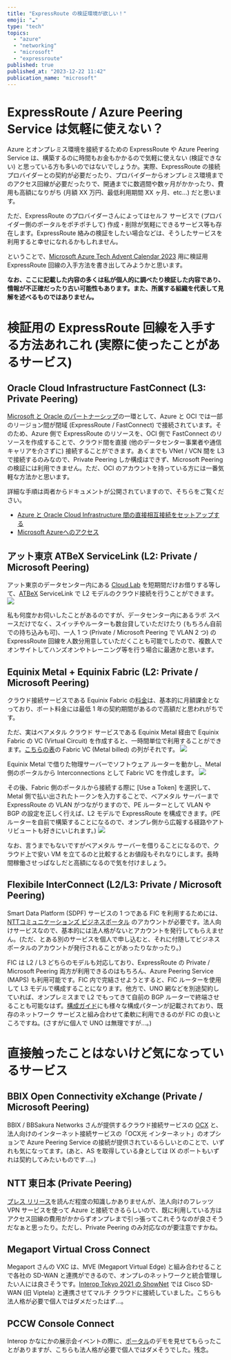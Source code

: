 ```yaml
---
title: "ExpressRoute の検証環境が欲しい！"
emoji: "☁️"
type: "tech"
topics:
  - "azure"
  - "networking"
  - "microsoft"
  - "expressroute"
published: true
published_at: "2023-12-22 11:42"
publication_name: "microsoft"
---
```


# ExpressRoute / Azure Peering Service は気軽に使えない？

Azure とオンプレミス環境を接続するための ExpressRoute や Azure Peering Service は、構築するのに時間もお金もかかるので気軽に使えない (検証できない) と思っている方も多いのではないでしょうか。実際、ExpressRoute の接続プロバイダーとの契約が必要だったり、プロバイダーからオンプレミス環境までのアクセス回線が必要だったりで、開通までに数週間や数ヶ月がかかったり、費用も高額になりがち (月額 XX 万円、最低利用期間 XX ヶ月、etc...) だと思います。

ただ、ExpressRoute のプロバイダーさんによってはセルフ サービスで (プロバイダー側のポータルをポチポチして) 作成・削除が気軽にできるサービス等も存在します。ExpressRoute 絡みの検証をしたい場合などは、そうしたサービスを利用すると幸せになれるかもしれません。

ということで、[Microsoft Azure Tech Advent Calendar 2023](https://qiita.com/advent-calendar/2023/microsoft-azure-tech) 用に検証用 ExpressRoute 回線の入手方法を書き出してみようかと思います。

**なお、ここに記載した内容の多くは私が個人的に調べたり検証した内容であり、情報が不正確だったり古い可能性もあります。また、所属する組織を代表して見解を述べるものではありません。**

# 検証用の ExpressRoute 回線を入手する方法あれこれ (実際に使ったことがあるサービス)

## Oracle Cloud Infrastructure FastConnect (L3: Private Peering)
[Microsoft と Oracle のパートナーシップ](https://news.microsoft.com/2019/06/05/microsoft-and-oracle-to-interconnect-microsoft-azure-and-oracle-cloud/)の一環として、Azure と OCI では一部のリージョン間が閉域 (ExpressRoute / FastConnect) で接続されています。そのため、Azure 側で ExpressRoute のリソースを、OCI 側で FastConnect のリソースを作成することで、クラウド間を直接 (他のデータセンター事業者や通信キャリアを介さずに) 接続することができます。あくまでも VNet / VCN 間を L3 で接続するのみなので、Private Peering しか構成はできず、Microsoft Peering の検証には利用できません。ただ、OCI のアカウントを持っている方には一番気軽な方法かと思います。

詳細な手順は両者からドキュメントが公開されていますので、そちらをご覧ください。

* [Azure と Oracle Cloud Infrastructure 間の直接相互接続をセットアップする](https://learn.microsoft.com/ja-jp/azure/virtual-machines/workloads/oracle/configure-azure-oci-networking)
* [Microsoft Azureへのアクセス](https://docs.oracle.com/ja-jp/iaas/Content/Network/Concepts/azure.htm)

## アット東京 ATBeX ServiceLink (L2: Private / Microsoft Peering)
アット東京のデータセンター内にある [Cloud Lab](https://www.attokyo.co.jp/connectivity/cloudlab.html) を短期間だけお借りする等して、[ATBeX](https://www.attokyo.co.jp/connectivity/atbex.html) ServiceLink で L2 モデルのクラウド接続を行うことができます。
![](https://storage.googleapis.com/zenn-user-upload/a0b9fe8c635a-20231218.png)

私も何度かお伺いしたことがあるのですが、データセンター内にあるラボ スペースだけでなく、スイッチやルーターも数台貸していただけたり (もちろん自前での持ち込みも可)、一人 1 つ (Private / Microsoft Peering で VLAN 2 つ) の ExpressRoute 回線を人数分用意していただくことも可能でしたので、複数人でオンサイトしてハンズオンやトレーニング等を行う場合に最適かと思います。

## Equinix Metal + Equinix Fabric (L2: Private / Microsoft Peering)

クラウド接続サービスである Equinix Fabric の[料金](https://docs.equinix.com/en-us/Content/Interconnection/Fabric/pricing-billing/Fabric-billing-pricing.htm)は、基本的に月額課金となっており、ポート料金には最低 1 年の契約期間があるので高額だと思われがちです。

ただ、実はベアメタル クラウド サービスである Equinix Metal 経由で Equinix Fabric の VC (Virtual Circuit) を作成すると、一時間単位で利用することができます。[こちらの表](https://deploy.equinix.com/product/interconnection/)の Fabric VC (Metal billed) の列がそれです。
![](https://storage.googleapis.com/zenn-user-upload/c0fea3efa946-20231218.png)

Equinix Metal で借りた物理サーバーでソフトウェア ルーターを動かし、Metal 側のポータルから Interconnections として Fabric VC を作成します。
![](https://storage.googleapis.com/zenn-user-upload/6c35e7385490-20231218.png)

その後、Fabric 側のポータルから接続する際に [Use a Token] を選択して、Metal 側で払い出されたトークンを入力することで、ベアメタル サーバーまで ExpressRoute の VLAN がつながりますので、PE ルーターとして VLAN や BGP の設定を正しく行えば、L2 モデルで ExpressRoute を構成できます。(PE ルーターを自前で構築することになるので、オンプレ側から広報する経路やアトリビュートも好きにいじれます。)
![](https://storage.googleapis.com/zenn-user-upload/45cf54f3df4d-20231218.png)

なお、言うまでもないですがベアメタル サーバーを借りることになるので、クラウド上で安い VM を立てるのと比較するとお値段もそれなりにします。長時間稼働させっぱなしだと高額になるので気を付けましょう。

## Flexibile InterConnect (L2/L3: Private / Microsoft Peering)

Smart Data Platform (SDPF) サービスの 1 つである FIC を利用するためには、[NTTコミュニケーションズ ビジネスポータル](https://b-portal.ntt.com/) のアカウントが必要です。法人向けサービスなので、基本的には法人格がないとアカウントを発行してもらえません。(ただ、とある別のサービスを個人で申し込むと、それに付随してビジネスポータルのアカウントが発行されることがあったりなかったり。)

FIC は L2 / L3 どちらのモデルも対応しており、ExpressRoute の Private / Microsoft Peering 両方が利用できるのはもちろん、Azure Peering Service (MAPS) も利用可能です。FIC 内で完結させようとすると、FIC ルーターを使用して L3 モデルで構成することになります。他方で、UNO 網などを別途契約していれば、オンプレミスまで L2 でもってきて自前の BGP ルーターで終端させることも可能なはず。[構成ガイド](https://sdpf.ntt.com/solution-guide/fic-solution-guides/)にも様々な構成パターンが記載されており、既存のネットワーク サービスと組み合わせて柔軟に利用できるのが FIC の良いところですね。(さすがに個人で UNO は無理ですが…。)

# 直接触ったことはないけど気になっているサービス

## BBIX Open Connectivity eXchange (Private / Microsoft Peering)

BBIX / BBSakura Networks さんが提供するクラウド接続サービスの [OCX](https://docs.ocx-cloud.net/) と、法人向けのインターネット接続サービスの「OCX光 インターネット」のオプションで Azure Peering Service の接続が提供されているらしいとのことで、いずれも気になってます。(あと、AS を取得している身としては IX のポートもいずれは契約してみたいものです…。)

## NTT 東日本 (Private Peering)

[プレス リリース](https://www.ntt-east.co.jp/release/detail/20171004_01.html)を読んだ程度の知識しかありませんが、法人向けのフレッツ VPN サービスを使って Azure と接続できるらしいので、既に利用している方はアクセス回線の費用がかからずオンプレまで引っ張ってこれそうなのが良さそうだなぁと思ったり。ただし、Private Peering のみ対応なのが要注意ですかね。

## Megaport Virtual Cross Connect

Megaport さんの VXC は、MVE (Megaport Virtual Edge) と組み合わせることで各社の SD-WAN と連携ができるので、オンプレのネットワークと統合管理したい人には良さそうです。[Interop Tokyo 2021 の ShowNet](https://www.slideshare.net/InteropTokyo-ShowNet/shownet-shownet2021-studio-20210416nocudasyuhei) では Cisco SD-WAN (旧 Viptela) と連携させてマルチ クラウドに接続していました。こちらも法人格が必要で個人ではダメだったはず…。

## PCCW Console Connect

Interop かなにかの展示会イベントの際に、[ポータル](https://www.consoleconnect.com/ja/)のデモを見せてもらったことがありますが、こちらも法人格が必要で個人ではダメそうでした。残念。
